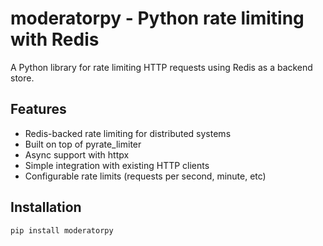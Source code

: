 # moderatorpy - Python rate limiting with Redis

A Python library for rate limiting HTTP requests using Redis as a backend store.

## Features

- Redis-backed rate limiting for distributed systems
- Built on top of pyrate_limiter
- Async support with httpx
- Simple integration with existing HTTP clients
- Configurable rate limits (requests per second, minute, etc)

## Installation

```bash
pip install moderatorpy
```
